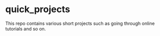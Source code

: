 # quick_projects
This repo contains various short projects such as going through online tutorials and so on.
